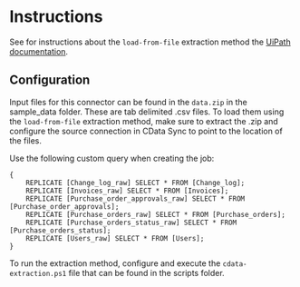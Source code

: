 # Instructions

See for instructions about the `load-from-file` extraction method the [UiPath documentation](https://docs.uipath.com/process-mining/v1/docs/extractors-1-0). 

## Configuration
Input files for this connector can be found in the `data.zip` in the sample_data folder. These are tab delimited .csv files. To load them using the `load-from-file` extraction method, make sure to extract the .zip and configure the source connection in CData Sync to point to the location of the files.

Use the following custom query when creating the job:
```
{
    REPLICATE [Change_log_raw] SELECT * FROM [Change_log];
    REPLICATE [Invoices_raw] SELECT * FROM [Invoices];
    REPLICATE [Purchase_order_approvals_raw] SELECT * FROM [Purchase_order_approvals];
    REPLICATE [Purchase_orders_raw] SELECT * FROM [Purchase_orders];
    REPLICATE [Purchase_orders_status_raw] SELECT * FROM [Purchase_orders_status];
    REPLICATE [Users_raw] SELECT * FROM [Users];
}
```

To run the extraction method, configure and execute the `cdata-extraction.ps1` file that can be found in the scripts folder.
